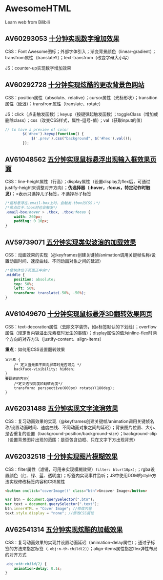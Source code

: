 # AwesomeHTML
Learn web from Bilibili
## AV60293053 [十分钟实现数字增加效果](AV60293053/index.html)
CSS：Font Awesome图标；外部字体引入；渐变背景颜色（linear-gradient）；transfrom属性（translateY）；text-transfrom（改变字母大小写）

JS：counter-up实现数字增加效果

## AV60292728 [十分钟实现炫酷的更改背景色网站](AV60292728/index.html)

CSS：position属性（absolute、relative）；cursor属性（光标形状）；transition属性（延迟）；transfrom属性（translate、rotate）

JS：click（点击触发函数）；keyup（按键弹起触发函数）；toggleClass（增加或删除class）；css（改变CSS样式，属性-逗号-值）；val（获取input的值）

```js
// to have a preview of color
        $('#hex').keyup(function() {
            $('.prev').css("background", $('#hex').val());
        });
```

## AV61048562 [五分钟实现鼠标悬浮出现输入框效果页面](AV61048562/index.html)

CSS：line-height属性（行高）；display属性（设置display为flex后，可通过justify-height来调整对齐方向）；**伪选择器（:hover，:focus，特定动作时触发）**；>表示只选择儿子标签，不选择孙子标签

```css
/*鼠标悬浮在.email-box上时，会触发.tbox的CSS；*/
/*焦点位于.tbox时也会触发*/
.email-box:hover > .tbox, .tbox:focus {
    width: 260px;
    padding: 0 10px;
}
```

## AV59739071 [五分钟实现类似波浪的加载效果](AV59739071/index.html)

CSS：动画效果的实现（@keyframes创建关键帧/animation调用关键帧名称/设置动画时间、速度曲线、不同动画对象之间的延迟）

```css
/*使块体位于页面正中央*/
.middle {
    position: absolute;
    top: 50%;
    left: 50%;
    transform: translate(-50%, -50%);
}
```

## AV61049670 [十分钟实现鼠标悬浮3D翻转效果网页](AV61049670/index.html)

CSS：text-decoration属性（去除文字装饰，如a标签默认的下划线）；overflow属性（规定当内容溢出元素框时发生的事情）；display属性的值为inline-flex时两个方向的对齐方法（justify-content、align-items）

**重点**：如何用CSS设置翻转效果

```
父元素 {
	/* 定义当元素不面向屏幕时是否可见 */
    backface-visibility: hidden;
}
要翻转的内容{
	/*定义透视高度和翻转角度*/
	transform: perspective(600px) rotateY(180deg);
}
```

## AV62031488 [五分钟实现文字流淌效果](AV62031488/index.html)

CSS：复习动画效果的实现（@keyframes创建关键帧/animation调用关键帧名称/设置动画时间、速度曲线、不同动画对象之间的延迟）；背景图片位置、大小、是否重复的设置（background-position/background-size）；background-clip（设置背景图片出现的范围：是否包含边框、只在文字下方出现背景）

## AV62032518 [十分钟实现图片模糊效果](AV62032518/index.html)

CSS：filter属性（滤镜，可用来实现模糊效果）`filter: blur(10px);`；rgba设置颜色（红、绿、蓝、透明度）；标签内实现事件监听；JS中使用DOM的style方法实现修改标签内容和CSS属性

```html
<button onclick="coverImage()" class="btn">Uncover Image</button>
```

```javascript
var btn = document.querySelector(".btn");
var text = document.querySelector(".text");
btn.innerHTML = "Cover Image"; //修改内容
text.style.display = "none"; //修改CSS属性
```

## AV62541314 [五分钟实现炫酷的加载效果](AV62541314/index.html)

CSS：复习动画效果的实现并设置动画延迟（animation-delay属性）；通过子标签的方法来指定标签（`.obj:n-th-child(2)`）；align-items属性指定flex弹性布局的对齐方式

```css
.obj:nth-child(2) {
    animation-delay: 0.1s;
}
```

